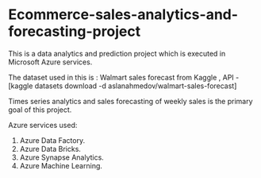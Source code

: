 # Ecommerce-sales-analytics-and-forecasting-project

This is a data analytics and prediction project which is executed in Microsoft Azure services. 

The dataset used in this is : Walmart sales forecast from Kaggle , API - [kaggle datasets download -d aslanahmedov/walmart-sales-forecast]

Times series analytics and sales forecasting of weekly sales is the primary goal of this project.

Azure services used:

1) Azure Data Factory.
2) Azure Data Bricks.
3) Azure Synapse Analytics.
4) Azure Machine Learning.

